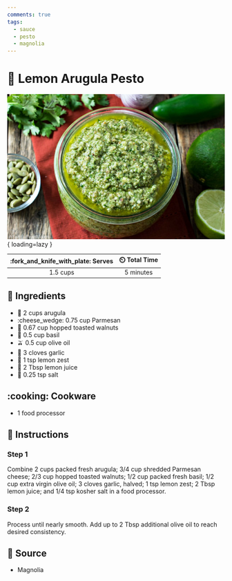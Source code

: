 ```yaml
---
comments: true
tags:
  - sauce
  - pesto
  - magnolia
---
```

# :herb: Lemon Arugula Pesto

![Lemon Arugula Pesto](../../assets/images/lemon-arugula-pesto.jpg){ loading=lazy }

| :fork_and_knife_with_plate: Serves | :timer_clock: Total Time |
|:----------------------------------:|:-----------------------: |
| 1.5 cups | 5 minutes |

## :salt: Ingredients

- :leafy_green: 2 cups arugula
- :cheese_wedge: 0.75 cup Parmesan
- :chestnut: 0.67 cup hopped toasted walnuts
- :leafy_green: 0.5 cup basil
- :olive: 0.5 cup olive oil
- :garlic: 3 cloves garlic
- :lemon: 1 tsp lemon zest
- :lemon: 2 Tbsp lemon juice
- :salt: 0.25 tsp salt

## :cooking: Cookware

- 1 food processor

## :pencil: Instructions

### Step 1

Combine 2 cups packed fresh arugula; 3/4 cup shredded Parmesan cheese; 2/3 cup hopped toasted walnuts; 1/2 cup packed
fresh basil; 1/2 cup extra virgin olive oil; 3 cloves garlic, halved; 1 tsp lemon zest; 2 Tbsp lemon juice; and 1/4 tsp
kosher salt in a food processor.

### Step 2

Process until nearly smooth. Add up to 2 Tbsp additional olive oil to reach desired consistency.

## :link: Source

- Magnolia
